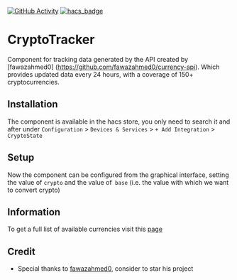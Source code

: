 [![GitHub Activity](https://img.shields.io/github/commit-activity/y/PepegaBruh/Cryptotracker?style=for-the-badge)](https://github.com/PepegaBruh/CryptoTracker/commits/main)
[![hacs_badge](https://img.shields.io/badge/HACS-Default-orange.svg?style=for-the-badge)](https://github.com/custom-components/hacs)
# CryptoTracker

Component for tracking data generated by the API created by [fawazahmed0] (https://github.com/fawazahmed0/currency-api). Which provides updated data every 24 hours, with a coverage of 150+ cryptocurrencies.

## Installation

The component is available in the hacs store, you only need to search it and after under `Configuration` > `Devices & Services` > `+ Add Integration` > `CryptoState`

## Setup 

Now the component can be configured from the graphical interface, setting the value of `crypto` and the value of` base` (i.e. the value with which we want to convert crypto)

## Information 

To get a full list of available currencies visit this [page](https://cdn.jsdelivr.net/gh/fawazahmed0/currency-api@1/latest/currencies.json)

## Credit 

- Special thanks to [fawazahmed0](https://github.com/fawazahmed0/currency-api), consider to star his project